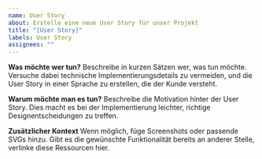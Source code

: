 ```yaml
---
name: User Story
about: Erstelle eine neue User Story für unser Projekt
title: "[User Story]"
labels: User Story
assignees: ""
---
```


**Was möchte wer tun?**
Beschreibe in kurzen Sätzen wer, was tun möchte. Versuche dabei technische Implementierungsdetails zu vermeiden, und die User Story in einer Sprache zu erstellen, die der Kunde versteht.

**Warum möchte man es tun?**
Beschreibe die Motivation hinter der User Story. Dies macht es bei der Implementierung leichter, richtige Designentscheidungen zu treffen.

**Zusätzlicher Kontext**
Wenn möglich, füge Screenshots oder passende SVGs hinzu. Gibt es die gewünschte Funktionalität bereits an anderer Stelle, verlinke diese Ressourcen hier.
